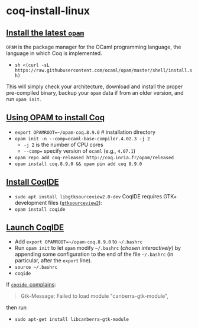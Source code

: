 # coq-install-linux

## [Install the latest `opam`](http://opam.ocaml.org/doc/Install.html)
`OPAM` is the package manager for the OCaml programming language, 
the language in which Coq is implemented.

- `sh <(curl -sL https://raw.githubusercontent.com/ocaml/opam/master/shell/install.sh)`

This will simply check your architecture, 
download and install the proper pre-compiled binary, 
backup your `opam` data if from an older version, and run `opam init`.

## [Using OPAM to install Coq](https://coq.inria.fr/opam-using.html)

- `export OPAMROOT=~/opam-coq.8.9.0` # installation directory
- `opam init -n --comp=ocaml-base-compiler.4.02.3 -j 2`
  - `-j 2` is the number of CPU cores
  - `--comp=` specify version of `ocaml` (e.g., `4.07.1`)
- `opam repo add coq-released http://coq.inria.fr/opam/released`
- `opam install coq.8.9.0 && opam pin add coq 8.9.0`

## [Install CoqIDE](https://coq.inria.fr/opam-using.html)

- `sudo apt install libgtksourceview2.0-dev` CoqIDE requires GTK+ development files ([`gtksourceview2`](https://github.com/ocaml/opam-repository/issues/12156)):
- `opam install coqide`

## [Launch CoqIDE](https://stackoverflow.com/a/55846482/1833118)

- Add `export OPAMROOT=~/opam-coq.8.9.0` to `~/.bashrc`
- Run `opam init` to let `opam` modify `~/.bashrc` (*chosen interactively*) by appending
some configuration to the end of the file `~/.bashrc` (in particular, after the `export` line).
- `source ~/.bashrc`
- `coqide`

If [`coqide `complains](https://askubuntu.com/questions/208431/failed-to-load-module-canberra-gtk-module):
> Gtk-Message: Failed to load module "canberra-gtk-module",

then run
- `sudo apt-get install libcanberra-gtk-module`